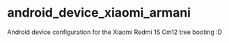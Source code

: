 # android_device_xiaomi_armani
Android device configuration for the Xiaomi Redmi 1S
Cm12 tree booting :D
